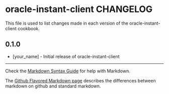 oracle-instant-client CHANGELOG
===============================

This file is used to list changes made in each version of the oracle-instant-client cookbook.

0.1.0
-----
- [your_name] - Initial release of oracle-instant-client

- - -
Check the [Markdown Syntax Guide](http://daringfireball.net/projects/markdown/syntax) for help with Markdown.

The [Github Flavored Markdown page](http://github.github.com/github-flavored-markdown/) describes the differences between markdown on github and standard markdown.
